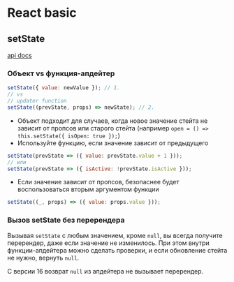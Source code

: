 # React basic

## setState

[api docs](https://reactjs.org/docs/react-component.html#setstate)

### Объект vs функция-апдейтер

```js
setState({ value: newValue }); // 1.
// vs
// updater function
setState((prevState, props) => newState); // 2.
```

* Объект подходит для случаев, когда новое значение стейта не зависит от пропсов или старого стейта (например `open = () => this.setState({ isOpen: true });`)
* Используйте функцию, если значение зависит от предыдущего

```js
setState(prevState => ({ value: prevState.value + 1 }));
// или
setState(prevState => ({ isActive: !prevState.isActive }));
```

* Если значение зависит от пропсов, безопаснее будет воспользоваться вторым аргументом функции

```js
setState((_, props) => ({ value: props.value }));
```

### Вызов setState без перерендера

Вызывая `setState` с любым значением, кроме `null`, вы всегда получите перерендер, даже если значение не изменилось. При этом внутри функции-апдейтера можно сделать проверки, и если обновление стейта не нужно, вернуть `null`.

С версии 16 возврат `null` из апдейтера не вызывает перерендер.
